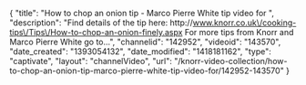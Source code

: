 {
    "title": "How to chop an onion tip - Marco Pierre White tip video for ",
    "description": "Find details of the tip here: http:\/\/www.knorr.co.uk\/cooking-tips\/Tips\/How-to-chop-an-onion-finely.aspx For more tips from Knorr and Marco Pierre White go to...",
    "channelid": "142952",
    "videoid": "143570",
    "date_created": "1393054132",
    "date_modified": "1418181162",
    "type": "captivate",
    "layout": "channelVideo",
    "url": "\/knorr-video-collection\/how-to-chop-an-onion-tip-marco-pierre-white-tip-video-for\/142952-143570"
}